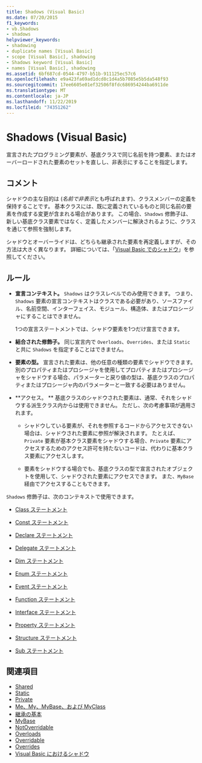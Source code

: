 ```yaml
---
title: Shadows (Visual Basic)
ms.date: 07/20/2015
f1_keywords:
- vb.Shadows
- shadows
helpviewer_keywords:
- shadowing
- duplicate names [Visual Basic]
- scope [Visual Basic], shadowing
- Shadows keyword [Visual Basic]
- names [Visual Basic], shadowing
ms.assetid: 6bf687cd-0544-4797-b51b-911125ec57c6
ms.openlocfilehash: e9a423fa69ad1dcd8c1d4a5b7085e5b5da548f93
ms.sourcegitcommit: 17ee6605e01ef32506f8fdc686954244ba6911de
ms.translationtype: MT
ms.contentlocale: ja-JP
ms.lasthandoff: 11/22/2019
ms.locfileid: "74351262"
---
```

# <a name="shadows-visual-basic"></a>Shadows (Visual Basic)

宣言されたプログラミング要素が、基底クラスで同じ名前を持つ要素、またはオーバーロードされた要素のセットを直しし、非表示にすることを指定します。

## <a name="remarks"></a>コメント

シャドウの主な目的は (*名前で非表示*とも呼ばれます)、クラスメンバーの定義を保持することです。 基本クラスには、既に定義されているものと同じ名前の要素を作成する変更が含まれる場合があります。 この場合、`Shadows` 修飾子は、新しい基底クラス要素ではなく、定義したメンバーに解決されるように、クラスを通じて参照を強制します。

シャドウとオーバーライドは、どちらも継承された要素を再定義しますが、その方法は大きく異なります。 詳細については、「[Visual Basic でのシャドウ](../../../visual-basic/programming-guide/language-features/declared-elements/shadowing.md)」を参照してください。

## <a name="rules"></a>ルール

- **宣言コンテキスト。** `Shadows` はクラスレベルでのみ使用できます。 つまり、`Shadows` 要素の宣言コンテキストはクラスである必要があり、ソースファイル、名前空間、インターフェイス、モジュール、構造体、またはプロシージャにすることはできません。

  1つの宣言ステートメントでは、シャドウ要素を1つだけ宣言できます。

- **結合された修飾子。** 同じ宣言内で `Overloads`、`Overrides`、または `Static` と共に `Shadows` を指定することはできません。

- **要素の型。** 宣言された要素は、他の任意の種類の要素でシャドウできます。 別のプロパティまたはプロシージャを使用してプロパティまたはプロシージャをシャドウする場合、パラメーターと戻り値の型は、基底クラスのプロパティまたはプロシージャ内のパラメーターと一致する必要はありません。

- **アクセス。 ** 基底クラスのシャドウされた要素は、通常、それをシャドウする派生クラス内からは使用できません。 ただし、次の考慮事項が適用されます。

  - シャドウしている要素が、それを参照するコードからアクセスできない場合は、シャドウされた要素に参照が解決されます。 たとえば、`Private` 要素が基本クラス要素をシャドウする場合、`Private` 要素にアクセスするためのアクセス許可を持たないコードは、代わりに基本クラス要素にアクセスします。

  - 要素をシャドウする場合でも、基底クラスの型で宣言されたオブジェクトを使用して、シャドウされた要素にアクセスできます。 また、`MyBase`経由でアクセスすることもできます。

`Shadows` 修飾子は、次のコンテキストで使用できます。

- [Class ステートメント](../../../visual-basic/language-reference/statements/class-statement.md)

- [Const ステートメント](../../../visual-basic/language-reference/statements/const-statement.md)

- [Declare ステートメント](../../../visual-basic/language-reference/statements/declare-statement.md)

- [Delegate ステートメント](../../../visual-basic/language-reference/statements/delegate-statement.md)

- [Dim ステートメント](../../../visual-basic/language-reference/statements/dim-statement.md)

- [Enum ステートメント](../../../visual-basic/language-reference/statements/enum-statement.md)

- [Event ステートメント](../../../visual-basic/language-reference/statements/event-statement.md)

- [Function ステートメント](../../../visual-basic/language-reference/statements/function-statement.md)

- [Interface ステートメント](../../../visual-basic/language-reference/statements/interface-statement.md)

- [Property ステートメント](../../../visual-basic/language-reference/statements/property-statement.md)

- [Structure ステートメント](../../../visual-basic/language-reference/statements/structure-statement.md)

- [Sub ステートメント](../../../visual-basic/language-reference/statements/sub-statement.md)

## <a name="see-also"></a>関連項目

- [Shared](../../../visual-basic/language-reference/modifiers/shared.md)
- [Static](../../../visual-basic/language-reference/modifiers/static.md)
- [Private](../../../visual-basic/language-reference/modifiers/private.md)
- [Me、My、MyBase、および MyClass](../../../visual-basic/programming-guide/program-structure/me-my-mybase-and-myclass.md)
- [継承の基本](../../../visual-basic/programming-guide/language-features/objects-and-classes/inheritance-basics.md)
- [MyBase](../../../visual-basic/language-reference/modifiers/mustoverride.md)
- [NotOverridable](../../../visual-basic/language-reference/modifiers/notoverridable.md)
- [Overloads](../../../visual-basic/language-reference/modifiers/overloads.md)
- [Overridable](../../../visual-basic/language-reference/modifiers/overridable.md)
- [Overrides](../../../visual-basic/language-reference/modifiers/overrides.md)
- [Visual Basic におけるシャドウ](../../../visual-basic/programming-guide/language-features/declared-elements/shadowing.md)
